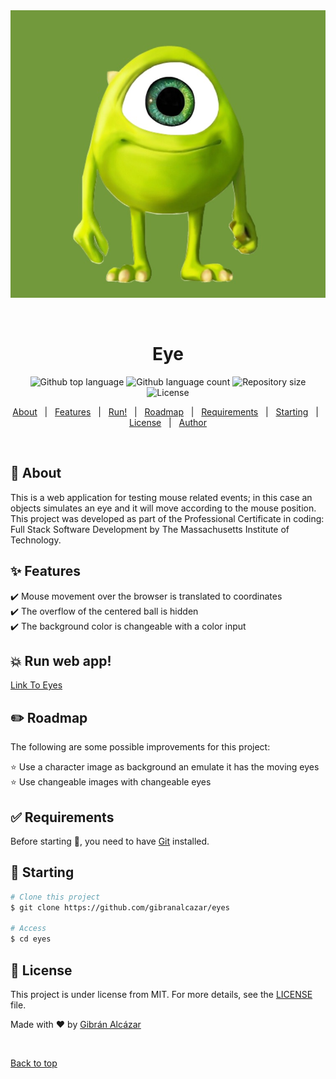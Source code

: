 <div align="center" id="top"> 
  <img src="./images/img.jpg" alt="Eyes" href="https://github.com/gibranalcazar" />

  &#xa0;

  <!-- <a href="https://eyes.netlify.app">Demo</a> -->
</div>

<h1 align="center">Eye</h1>

<p align="center">
  <img alt="Github top language" src="https://img.shields.io/github/languages/top/gibranalcazar/eyes?color=56BEB8">

  <img alt="Github language count" src="https://img.shields.io/github/languages/count/gibranalcazar/eyes?color=56BEB8">

  <img alt="Repository size" src="https://img.shields.io/github/repo-size/gibranalcazar/eyes?color=56BEB8">

  <img alt="License" src="https://img.shields.io/github/license/gibranalcazar/eyes?color=56BEB8">

  <!-- <img alt="Github issues" src="https://img.shields.io/github/issues/gibranalcazar/eyes?color=56BEB8" /> -->

  <!-- <img alt="Github forks" src="https://img.shields.io/github/forks/gibranalcazar/eyes?color=56BEB8" /> -->

  <!-- <img alt="Github stars" src="https://img.shields.io/github/stars/gibranalcazar/eyes?color=56BEB8" /> -->
</p>

<!-- Status -->

<!-- <h4 align="center"> 
	🚧  Eyes 🚀 Under construction...  🚧
</h4> 

<hr> -->

<p align="center">
  <a href="#dart-about">About</a> &#xa0; | &#xa0; 
  <a href="#sparkles-features">Features</a> &#xa0; | &#xa0;
  <a href="https://gibranalcazar.github.io/mikeEye/">Run!</a> &#xa0; | &#xa0; 
  <a href="#pencil2-roadmap">Roadmap</a> &#xa0; | &#xa0;
  <a href="#white_check_mark-requirements">Requirements</a> &#xa0; | &#xa0;
  <a href="#checkered_flag-starting">Starting</a> &#xa0; | &#xa0;
  <a href="#memo-license">License</a> &#xa0; | &#xa0;
  <a href="https://github.com/gibranalcazar" target="_blank">Author</a>
</p>

<br>

## :dart: About ##

This is a web application for testing mouse related events; in this case an objects simulates an eye and it will move according to the mouse position. This project was developed as part of the Professional Certificate in coding: Full Stack Software Development by The Massachusetts Institute of Technology.

## :sparkles: Features ##

:heavy_check_mark: Mouse movement over the browser is translated to coordinates\
:heavy_check_mark: The overflow of the centered ball is hidden\
:heavy_check_mark: The background color is changeable with a color input

## :boom: Run web app! ##

<a href="https://gibranalcazar.github.io/Eyes/" target="_blank">Link To Eyes</a>


## :pencil2: Roadmap ##

The following are some possible improvements for this project:

:star: Use a character image as background an emulate it has the moving eyes\
:star: Use changeable images with changeable eyes

## :white_check_mark: Requirements ##

Before starting :checkered_flag:, you need to have [Git](https://git-scm.com) installed.

## :checkered_flag: Starting ##

```bash
# Clone this project
$ git clone https://github.com/gibranalcazar/eyes

# Access
$ cd eyes

```

## :memo: License ##

This project is under license from MIT. For more details, see the [LICENSE](LICENSE) file.


Made with :heart: by <a href="https://github.com/gibranalcazar" target="_blank">Gibrán Alcázar</a>

&#xa0;

<a href="#top">Back to top</a>
